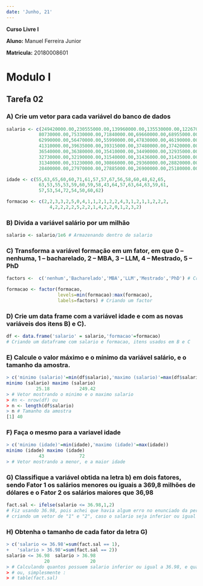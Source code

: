```yaml
---
date: 'Junho, 21'
---
```

**Curso Livre I**

**Aluno:** Manuel Ferreira Junior

**Matricula:** 20180008601 

# Modulo I

## **Tarefa 02**
### **A) Crie um vetor para cada variável do banco de dados**
~~~r
salario <- c(249420000.00,230555000.00,139960000.00,135530000.00,122670000.00,
            80730000.00,75330000.00,71840000.00,69660000.00,68955000.00,
            62990000.00,56470000.00,55990000.00,47830000.00,46190000.00,
            41310000.00,39635000.00,39315000.00,37480000.00,37420000.00,
            36540000.00,36380000.00,35410000.00,34490000.00,32935000.00,
            32730000.00,32190000.00,31540000.00,31436000.00,31435000.00,
            31340000.00,31230000.00,30866000.00,29360000.00,28820000.00,
            28400000.00,27970000.00,27885000.00,26900000.00,25180000.00)

idade <- c(55,63,65,60,60,71,61,57,57,67,56,58,60,48,62,65,
            63,53,55,53,59,60,59,58,43,64,57,63,64,63,59,61,
            57,53,54,72,54,50,60,62)

formacao <- c(2,2,3,3,2,5,0,4,1,1,2,1,2,2,4,3,1,2,1,1,2,2,2,
                4,2,2,2,2,5,2,2,1,4,2,2,0,1,2,3,2)
~~~
### **B) Divida a variável salário por um milhão**
~~~r
salario <- salario/1e6 # Armazenando dentro de salario
~~~

### **C) Transforma a variável formação em um fator, em que 0 – nenhuma, 1 – bacharelado, 2 – MBA, 3 – LLM, 4 – Mestrado, 5 – PhD**
~~~r
factors <-  c('nenhum','Bacharelado','MBA','LLM','Mestrado','PhD') # Criando um vetor indicando os fatores

formacao <- factor(formacao,
                   levels=min(formacao):max(formacao),
                   labels=factors) # Criando um factor
~~~

### **D) Crie um data frame com a variável idade e com as novas variáveis dos itens B) e C).**
~~~r
df <- data.frame('salario' = salario,'formacao'=formacao) 
# Criando um dataframe com salario e formacao, itens usados em B e C
~~~

### **E) Calcule o valor máximo e o mínimo da variável salário, e o tamanho da amostra.**
~~~r
> c('minimo (salario)'=min(df$salario),'maximo (salario)'=max(df$salario)) 
minimo (salario) maximo (salario) 
           25.18           249.42 
> # Vetor mostrando o minimo e o maximo salario
> #n <- nrow(df) ou
> n <- length(df$salario)
> n # Tamanho da amostra
[1] 40
~~~

### **F) Faça o mesmo para a variavel idade**
~~~r
> c('minimo (idade)'=min(idade),'maximo (idade)'=max(idade))
minimo (idade) maximo (idade) 
            43             72 
> # Vetor mostrando a menor, e a maior idade
~~~

### **G) Classifique a variável obtida na letra b) em dois fatores, sendo Fator 1 os salários menores ou iguais a 369,8 milhões de dólares e o Fator 2 os salários maiores que 36,98**
~~~r
fact.sal <- ifelse(salario <= 36.98,1,2)
# Fiz usando 36.98, pois achei que havia algum erro no enunciado da pergunta, uma ideia ambigua.
# criando um vetor de "1" e "2", caso o salario seja inferior ou igual a 36.98 dolares, retorne 1, caso superior retorne 2 
~~~

### **H) Obtenha o tamanho de cada fator da letra G)**
~~~r
> c('salario <= 36.98'=sum(fact.sal == 1),
+   'salario > 36.98'=sum(fact.sal == 2))
salario <= 36.98  salario > 36.98 
              20               20 
> # Calculando quantos possuem salario inferior ou igual a 36.98, e quantos possuem salario superior a 36.98
> # ou, simplesmente :
> # table(fact.sal) 
~~~